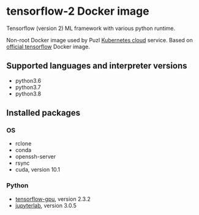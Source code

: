 # tensorflow-2 Docker image

Tensorflow (version 2) ML framework with various python runtime.

Non-root Docker image used by Puzl [Kubernetes cloud](https://puzl.cloud) service. Based on [official tensorflow](https://hub.docker.com/r/tensorflow/tensorflow) Docker image.
## Supported languages and interpreter versions
- python3.6
- python3.7
- python3.8

## Installed packages
### OS
- rclone
- conda
- openssh-server
- rsync
- cuda, version 10.1

### Python
- [tensorflow-gpu](https://pypi.org/project/tensorflow-gpu/), version 2.3.2
- [jupyterlab](https://pypi.org/project/jupyterlab/), version 3.0.5


